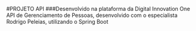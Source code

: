 #PROJETO API
###Desenvolvido na plataforma da Digital Innovation One
API de Gerenciamento de Pessoas, desenvolvido com o especialista Rodrigo Peleias, utilizando o Spring Boot